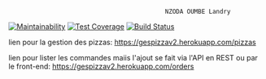                                                NZODA OUMBE Landry


[![Maintainability](https://api.codeclimate.com/v1/badges/906d1e07a15f048e0e51/maintainability)](https://codeclimate.com/github/nzodalandry/lpa2_nzoda/maintainability)
[![Test Coverage](https://api.codeclimate.com/v1/badges/906d1e07a15f048e0e51/test_coverage)](https://codeclimate.com/github/nzodalandry/lpa2_nzoda/test_coverage)
[![Build Status](https://travis-ci.org/LPA2-Automne2016/projet-backend.svg?branch=master)](https://travis-ci.org/nzodalandry/lpa2_nzoda)


lien pour la gestion des pizzas: https://gespizzav2.herokuapp.com/pizzas

lien pour lister les commandes maiis l'ajout se fait via l'API en REST ou par le front-end: https://gespizzav2.herokuapp.com/orders
